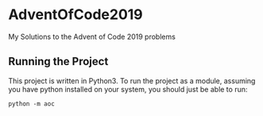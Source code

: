 # AdventOfCode2019

My Solutions to the Advent of Code 2019 problems

## Running the Project

This project is written in Python3. To run the project as a module, assuming you have python installed on your system, you should just be able to run:
```
python -m aoc
```
